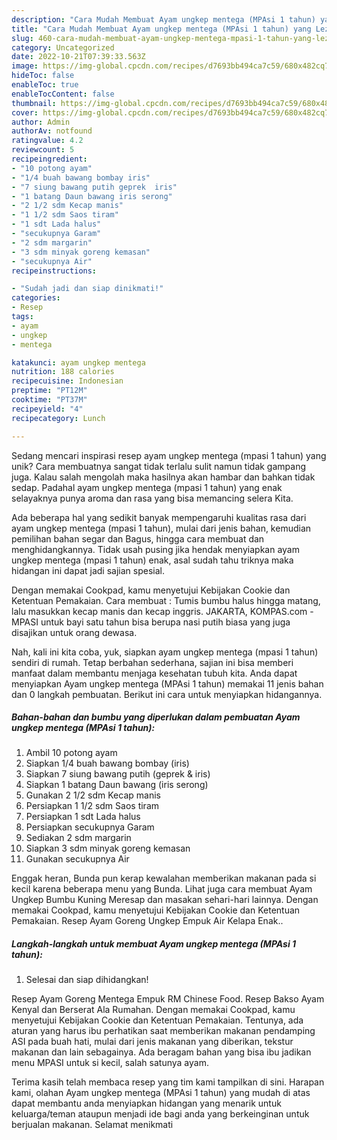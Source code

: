 ```yaml
---
description: "Cara Mudah Membuat Ayam ungkep mentega (MPAsi 1 tahun) yang Lezat"
title: "Cara Mudah Membuat Ayam ungkep mentega (MPAsi 1 tahun) yang Lezat"
slug: 460-cara-mudah-membuat-ayam-ungkep-mentega-mpasi-1-tahun-yang-lezat
category: Uncategorized
date: 2022-10-21T07:39:33.563Z
image: https://img-global.cpcdn.com/recipes/d7693bb494ca7c59/680x482cq70/ayam-ungkep-mentega-mpasi-1-tahun-foto-resep-utama.jpg
hideToc: false
enableToc: true
enableTocContent: false
thumbnail: https://img-global.cpcdn.com/recipes/d7693bb494ca7c59/680x482cq70/ayam-ungkep-mentega-mpasi-1-tahun-foto-resep-utama.jpg
cover: https://img-global.cpcdn.com/recipes/d7693bb494ca7c59/680x482cq70/ayam-ungkep-mentega-mpasi-1-tahun-foto-resep-utama.jpg
author: Admin
authorAv: notfound
ratingvalue: 4.2
reviewcount: 5
recipeingredient:
- "10 potong ayam"
- "1/4 buah bawang bombay iris"
- "7 siung bawang putih geprek  iris"
- "1 batang Daun bawang iris serong"
- "2 1/2 sdm Kecap manis"
- "1 1/2 sdm Saos tiram"
- "1 sdt Lada halus"
- "secukupnya Garam"
- "2 sdm margarin"
- "3 sdm minyak goreng kemasan"
- "secukupnya Air"
recipeinstructions:

- "Sudah jadi dan siap dinikmati!"
categories:
- Resep
tags:
- ayam
- ungkep
- mentega

katakunci: ayam ungkep mentega 
nutrition: 188 calories
recipecuisine: Indonesian
preptime: "PT12M"
cooktime: "PT37M"
recipeyield: "4"
recipecategory: Lunch

---
```





Sedang mencari inspirasi resep ayam ungkep mentega (mpasi 1 tahun) yang unik? Cara membuatnya sangat tidak terlalu sulit namun tidak gampang juga. Kalau salah mengolah maka hasilnya akan hambar dan bahkan tidak sedap. Padahal ayam ungkep mentega (mpasi 1 tahun) yang enak selayaknya punya aroma dan rasa yang bisa memancing selera Kita.





Ada beberapa hal yang sedikit banyak mempengaruhi kualitas rasa dari ayam ungkep mentega (mpasi 1 tahun), mulai dari jenis bahan, kemudian pemilihan bahan segar dan Bagus, hingga cara membuat dan menghidangkannya. Tidak usah pusing jika hendak menyiapkan ayam ungkep mentega (mpasi 1 tahun) enak,      asal sudah tahu triknya maka hidangan ini dapat jadi sajian spesial.














Dengan memakai Cookpad, kamu menyetujui Kebijakan Cookie dan Ketentuan Pemakaian. Cara membuat : Tumis bumbu halus hingga matang, lalu masukkan kecap manis dan kecap inggris. JAKARTA, KOMPAS.com - MPASI untuk bayi satu tahun bisa berupa nasi putih biasa yang juga disajikan untuk orang dewasa.






Nah, kali ini kita coba, yuk, siapkan ayam ungkep mentega (mpasi 1 tahun) sendiri di rumah. Tetap berbahan sederhana, sajian ini bisa memberi manfaat dalam membantu menjaga kesehatan tubuh kita. Anda dapat menyiapkan Ayam ungkep mentega (MPAsi 1 tahun) memakai 11 jenis bahan dan 0 langkah pembuatan. Berikut ini cara untuk menyiapkan hidangannya.

<!--inarticleads1-->

##### Bahan-bahan dan bumbu yang diperlukan dalam pembuatan Ayam ungkep mentega (MPAsi 1 tahun):

1. Ambil 10 potong ayam
1. Siapkan 1/4 buah bawang bombay (iris)
1. Siapkan 7 siung bawang putih (geprek &amp; iris)
1. Siapkan 1 batang Daun bawang (iris serong)
1. Gunakan 2 1/2 sdm Kecap manis
1. Persiapkan 1 1/2 sdm Saos tiram
1. Persiapkan 1 sdt Lada halus
1. Persiapkan secukupnya Garam
1. Sediakan 2 sdm margarin
1. Siapkan 3 sdm minyak goreng kemasan
1. Gunakan secukupnya Air


Enggak heran, Bunda pun kerap kewalahan memberikan makanan pada si kecil karena beberapa menu yang Bunda. Lihat juga cara membuat Ayam Ungkep Bumbu Kuning Meresap dan masakan sehari-hari lainnya. Dengan memakai Cookpad, kamu menyetujui Kebijakan Cookie dan Ketentuan Pemakaian. Resep Ayam Goreng Ungkep Empuk Air Kelapa Enak.. 

<!--inarticleads2-->

##### Langkah-langkah untuk membuat Ayam ungkep mentega (MPAsi 1 tahun):


1. Selesai dan siap dihidangkan!

Resep Ayam Goreng Mentega Empuk RM Chinese Food. Resep Bakso Ayam Kenyal dan Berserat Ala Rumahan. Dengan memakai Cookpad, kamu menyetujui Kebijakan Cookie dan Ketentuan Pemakaian. Tentunya, ada aturan yang harus ibu perhatikan saat memberikan makanan pendamping ASI pada buah hati, mulai dari jenis makanan yang diberikan, tekstur makanan dan lain sebagainya. Ada beragam bahan yang bisa ibu jadikan menu MPASI untuk si kecil, salah satunya ayam. 

Terima kasih telah membaca resep yang tim kami tampilkan di sini. Harapan kami, olahan Ayam ungkep mentega (MPAsi 1 tahun) yang mudah di atas dapat membantu anda menyiapkan hidangan yang menarik untuk keluarga/teman ataupun menjadi ide bagi anda yang berkeinginan untuk berjualan makanan. Selamat menikmati
